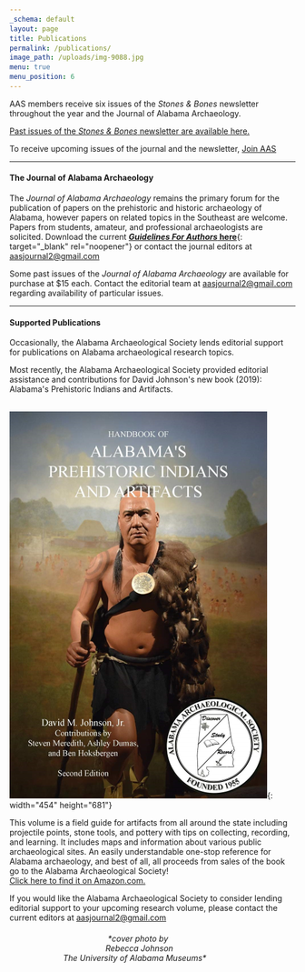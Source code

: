 ```yaml
---
_schema: default
layout: page
title: Publications
permalink: /publications/
image_path: /uploads/img-9088.jpg
menu: true
menu_position: 6
---
```

AAS members receive six issues of the *Stones & Bones* newsletter throughout the year and the Journal of Alabama Archaeology.

[Past issues of the *Stones & Bones* newsletter are available here.](/stones_bones/)

To receive upcoming issues of the journal and the newsletter, [Join AAS](/support/)

---

#### The Journal of Alabama Archaeology

The *Journal of Alabama Archaeology* remains the primary forum for the publication of papers on the prehistoric and historic archaeology of Alabama, however papers on related topics in the Southeast are welcome. Papers from students, amateur, and professional archaeologists are solicited. Download the current [***Guidelines For Authors* here**](https://alabamaarchaeology.org/files/authorsinfo.pdf){: target="_blank" rel="noopener"} or contact the journal editors at [aasjournal2@gmail.com](mailto:aasjournal2@gmail.com)

Some past issues of the *Journal of Alabama Archaeology* are available for purchase at $15 each. Contact the editorial team at [aasjournal2@gmail.com](mailto:aasjournal2@gmail.com) regarding availability of particular issues.

---

#### Supported Publications

Occasionally, the Alabama Archaeological Society lends editorial support for publications on Alabama archaeological research topics.

Most recently, the Alabama Archaeological Society provided editorial assistance and contributions for David Johnson's new book (2019): Alabama's Prehistoric Indians and Artifacts.

&nbsp; &nbsp; &nbsp; &nbsp; &nbsp; &nbsp; &nbsp; &nbsp; &nbsp; &nbsp; &nbsp; &nbsp; &nbsp;&nbsp; ![](/uploads/alabama-handbook-2nd-edition-small-1.png){: width="454" height="681"}

This volume is a field guide for artifacts from all around the state including projectile points, stone tools, and pottery with tips on collecting, recording, and learning. It includes maps and information about various public archaeological sites. An easily understandable one-stop reference for Alabama archaeology, and best of all, all proceeds from sales of the book go to the Alabama Archaeological Society!<br>[Click here to find it on Amazon.com.](https://www.amazon.com/HANDBOOK-ALABAMAS-PREHISTORIC-INDIANS-ARTIFACTS/dp/099938306X/ref=d_pd_sbs_vft_none_sccl_2_1/137-1481578-6354418?pd_rd_w=4592U&amp;content-id=amzn1.sym.979276af-0315-48f7-920c-ae1ddfce33e2&amp;pf_rd_p=979276af-0315-48f7-920c-ae1ddfce33e2&amp;pf_rd_r=J4SF80PVN4D1R3MD4YDN&amp;pd_rd_wg=7GylK&amp;pd_rd_r=e0318e9b-d0f2-4056-985d-e3b2177e252a&amp;pd_rd_i=099938306X&amp;psc=1)

If you would like the Alabama Archaeological Society to consider lending editorial support to your upcoming research volume, please contact the current editors at [aasjournal2@gmail.com](mailto:aasjournal2@gmail.com)





###### &nbsp; &nbsp; &nbsp; &nbsp;&nbsp; &nbsp; &nbsp; &nbsp; &nbsp; &nbsp; &nbsp;&nbsp; &nbsp; &nbsp; &nbsp; &nbsp;&nbsp; &nbsp;&nbsp; &nbsp; &nbsp; &nbsp; &nbsp; &nbsp; \*cover photo by<br>&nbsp; &nbsp; &nbsp; &nbsp; &nbsp; &nbsp; &nbsp; &nbsp;&nbsp; &nbsp; &nbsp; &nbsp; &nbsp; &nbsp;&nbsp; &nbsp; &nbsp; &nbsp; &nbsp; &nbsp; &nbsp; &nbsp;&nbsp; Rebecca Johnson<br>&nbsp; &nbsp; &nbsp; &nbsp; &nbsp; &nbsp; &nbsp; &nbsp; &nbsp; &nbsp; &nbsp; &nbsp; The University of Alabama Museums\*